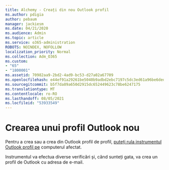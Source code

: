 ```yaml
---
title: Alchemy - Creați din nou Outlook profil
ms.author: pdigia
author: pebaum
manager: jackiesm
ms.date: 04/21/2020
ms.audience: Admin
ms.topic: article
ms.service: o365-administration
ROBOTS: NOINDEX, NOFOLLOW
localization_priority: Normal
ms.collection: Adm_O365
ms.custom:
- "65"
- "1800001"
ms.assetid: 70982aa9-2bd2-4ad9-bc53-d27a02a67709
ms.openlocfilehash: e44ef91a29261be5040b9adbd2ebc7197c5dc3ed61a96be6deda1723bb836580
ms.sourcegitcommit: b5f7da89a650d2915dc652449623c78be6247175
ms.translationtype: MT
ms.contentlocale: ro-RO
ms.lasthandoff: 08/05/2021
ms.locfileid: "53933549"
---
```

# <a name="create-an-outlook-profile"></a>Crearea unui profil Outlook nou

Pentru a crea sau a crea din Outlook profil de profil, [puteți rula instrumentul Outlook profil pe](https://aka.ms/SaRA-OutlookSetupProfile-Alchemy) computerul afectat.

Instrumentul va efectua diverse verificări și, când sunteți gata, va crea un profil de Outlook cu adresa de e-mail.
